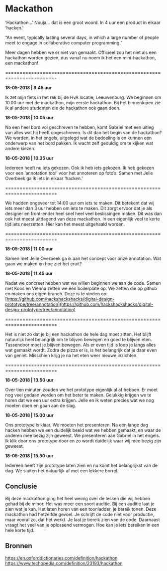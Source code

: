# Mackathon

‘Hackathon…’ Nouja… dat is een groot woord. In 4 uur een product in elkaar ‘hacken.’

“An event, typically lasting several days, in which a large number of people meet to engage in collaborative computer programming.”

Meer dagen hebben we er niet van gemaakt. Officieel zou het niet als een hackathon worden gezien, dus vanaf nu noem ik het een mini-hackathon, een mackathon!

========================================================================

**18-05-2018 | 9.45 uur**

Ik zet mijn fiets in het rek bij de HvA locatie, Leeuwenburg. We beginnen om 10.00 uur met de mackathon, mijn eerste hackathon. Bij het binnenlopen zie ik al andere studenten die de hackathon ook gaan doen. 

**18-05-2018 | 10.05 uur**

Na een heel bord vol geschreven te hebben, komt Gabriel met een uitleg van alles wat hij heeft opgeschreven. Is dit dan het begin van de hackathon? We worden, in het engels, uitgelegd wat de bedoeling is en kunnen een onderwerp van het bord pakken. Ik wacht zelf geduldig om te kijken wat andere kiezen.

**18-05-2018 | 10.35 uur**

Iedereen heeft nu iets gekozen. Ook ik heb iets gekozen. Ik heb gekozen voor een ‘annotation tool’ voor het annoteren op foto’s. Samen met Jelle Overbeek ga ik iets in elkaar ‘hacken.’

========================================================================

We hadden ongeveer tot 14:00 uur om iets te maken. Dit betekent dat wij iets meer dan 3 uur hebben om iets te maken. Dit zorgt ervoor dat je als designer en front-ender heel snel heel veel beslissingen maken. Dit was dan ook het meest uitdagend van deze mackathon. In een eigenlijk veel te korte tijd iets neerzetten. Hier kan het meest uitgehaald worden. 

========================================================================

**18-05-2018 | 11.00 uur**

Samen met Jelle Overbeek ga ik aan het concept voor onze annotation. Wat gaan we maken en hoe ziet het eruit?

**18-05-2018 | 11.45 uur**

Nadat we concreet hebben wat we willen beginnen we aan de code. Samen met Koos en Vienna zetten we één boilerplate op. We zetten die op github en maken ons eigen branch. Deze is te vinden op: [https://github.com/hackshackshacks/digital-design-prototype/tree/annotation](https://github.com/hackshackshacks/digital-design-prototype/tree/annotation)

========================================================================

Het is niet zo dat je bij een hackathon de hele dag moet zitten. Het blijft natuurlijk heel belangrijk om te blijven bewegen en goed te blijven eten. Tussendoor moet je blijven bewegen. Als er even tijd is loop je langs alles wat gemaakt wordt. Zodra de pizza er is, is het belangrijk dat je daar even van geniet. Misschien krijg je na het eten weer nieuwe inzichten.

========================================================================

**18-05-2018 | 13.50 uur**

Over tien minuten zouden we het prototype eigenlijk al af hebben. Er moet nog veel gedaan worden om het beter te maken. Gelukkig krijgen we te horen dat we een uur extra krijgen. Jelle en ik weten precies wat we nog moeten doen en gaan aan de slag. 

**18-05-2018 | 15.00 uur**

Ons prototype is klaar. We moeten het presenteren. Na een lange dag hacken hebben we een duidelijk beeld wat we hebben gemaakt, en waar de anderen mee bezig zijn geweest. We presenteren aan Gabriel in het engels. Ik klik door ons prototype door en zo wordt duidelijk waar wij mee bezig zijn geweest. 

**18-05-2018 | 15.30 uur**

Iedereen heeft zijn prototype laten zien en nu komt het belangrijkst van de dag. We sluiten het natuurlijk af met een lekkere borrel.

## Conclusie

Bij deze mackathon ging het heel weinig over de lessen die wij hebben gehad bij de minor. Het was meer een soort auditie. Bij een auditie laat je zien wat je kan. Het laten horen van een toonladder, je bereik tonen. Deze mackathon had hetzelfde gevoel. Je schrijft de code niet voor productie, maar vooral zo, dat het werkt. Je laat je bereik zien van de code. Daarnaast vraagt het veel van je oplossend vermogen. Hoe kan je iets bereiken in een hele korte tijd. 

## Bronnen

https://en.oxforddictionaries.com/definition/hackathon
https://www.techopedia.com/definition/23193/hackathon

